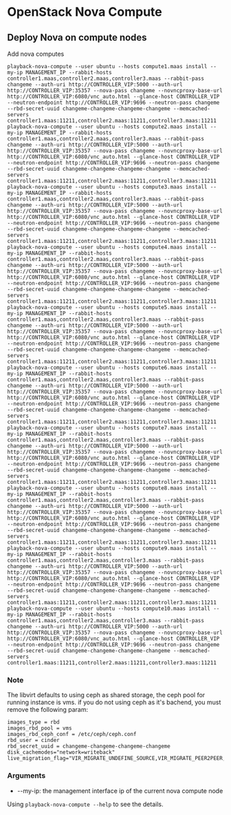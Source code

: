 # OpenStack Nova Compute

## Deploy Nova on compute nodes

Add nova computes

    playback-nova-compute --user ubuntu --hosts compute1.maas install --my-ip MANAGEMENT_IP --rabbit-hosts controller1.maas,controller2.maas,controller3.maas --rabbit-pass changeme --auth-uri http://CONTROLLER_VIP:5000 --auth-url http://CONTROLLER_VIP:35357 --nova-pass changeme --novncproxy-base-url http://CONTROLLER_VIP:6080/vnc_auto.html --glance-host CONTROLLER_VIP --neutron-endpoint http://CONTROLLER_VIP:9696 --neutron-pass changeme --rbd-secret-uuid changeme-changeme-changeme-changeme --memcached-servers controller1.maas:11211,controller2.maas:11211,controller3.maas:11211
    playback-nova-compute --user ubuntu --hosts compute2.maas install --my-ip MANAGEMENT_IP --rabbit-hosts controller1.maas,controller2.maas,controller3.maas --rabbit-pass changeme --auth-uri http://CONTROLLER_VIP:5000 --auth-url http://CONTROLLER_VIP:35357 --nova-pass changeme --novncproxy-base-url http://CONTROLLER_VIP:6080/vnc_auto.html --glance-host CONTROLLER_VIP --neutron-endpoint http://CONTROLLER_VIP:9696 --neutron-pass changeme --rbd-secret-uuid changeme-changeme-changeme-changeme --memcached-servers controller1.maas:11211,controller2.maas:11211,controller3.maas:11211
    playback-nova-compute --user ubuntu --hosts compute3.maas install --my-ip MANAGEMENT_IP --rabbit-hosts controller1.maas,controller2.maas,controller3.maas --rabbit-pass changeme --auth-uri http://CONTROLLER_VIP:5000 --auth-url http://CONTROLLER_VIP:35357 --nova-pass changeme --novncproxy-base-url http://CONTROLLER_VIP:6080/vnc_auto.html --glance-host CONTROLLER_VIP --neutron-endpoint http://CONTROLLER_VIP:9696 --neutron-pass changeme --rbd-secret-uuid changeme-changeme-changeme-changeme --memcached-servers controller1.maas:11211,controller2.maas:11211,controller3.maas:11211
    playback-nova-compute --user ubuntu --hosts compute4.maas install --my-ip MANAGEMENT_IP --rabbit-hosts controller1.maas,controller2.maas,controller3.maas --rabbit-pass changeme --auth-uri http://CONTROLLER_VIP:5000 --auth-url http://CONTROLLER_VIP:35357 --nova-pass changeme --novncproxy-base-url http://CONTROLLER_VIP:6080/vnc_auto.html --glance-host CONTROLLER_VIP --neutron-endpoint http://CONTROLLER_VIP:9696 --neutron-pass changeme --rbd-secret-uuid changeme-changeme-changeme-changeme --memcached-servers controller1.maas:11211,controller2.maas:11211,controller3.maas:11211
    playback-nova-compute --user ubuntu --hosts compute5.maas install --my-ip MANAGEMENT_IP --rabbit-hosts controller1.maas,controller2.maas,controller3.maas --rabbit-pass changeme --auth-uri http://CONTROLLER_VIP:5000 --auth-url http://CONTROLLER_VIP:35357 --nova-pass changeme --novncproxy-base-url http://CONTROLLER_VIP:6080/vnc_auto.html --glance-host CONTROLLER_VIP --neutron-endpoint http://CONTROLLER_VIP:9696 --neutron-pass changeme --rbd-secret-uuid changeme-changeme-changeme-changeme --memcached-servers controller1.maas:11211,controller2.maas:11211,controller3.maas:11211
    playback-nova-compute --user ubuntu --hosts compute6.maas install --my-ip MANAGEMENT_IP --rabbit-hosts controller1.maas,controller2.maas,controller3.maas --rabbit-pass changeme --auth-uri http://CONTROLLER_VIP:5000 --auth-url http://CONTROLLER_VIP:35357 --nova-pass changeme --novncproxy-base-url http://CONTROLLER_VIP:6080/vnc_auto.html --glance-host CONTROLLER_VIP --neutron-endpoint http://CONTROLLER_VIP:9696 --neutron-pass changeme --rbd-secret-uuid changeme-changeme-changeme-changeme --memcached-servers controller1.maas:11211,controller2.maas:11211,controller3.maas:11211
    playback-nova-compute --user ubuntu --hosts compute7.maas install --my-ip MANAGEMENT_IP --rabbit-hosts controller1.maas,controller2.maas,controller3.maas --rabbit-pass changeme --auth-uri http://CONTROLLER_VIP:5000 --auth-url http://CONTROLLER_VIP:35357 --nova-pass changeme --novncproxy-base-url http://CONTROLLER_VIP:6080/vnc_auto.html --glance-host CONTROLLER_VIP --neutron-endpoint http://CONTROLLER_VIP:9696 --neutron-pass changeme --rbd-secret-uuid changeme-changeme-changeme-changeme --memcached-servers controller1.maas:11211,controller2.maas:11211,controller3.maas:11211
    playback-nova-compute --user ubuntu --hosts compute8.maas install --my-ip MANAGEMENT_IP --rabbit-hosts controller1.maas,controller2.maas,controller3.maas --rabbit-pass changeme --auth-uri http://CONTROLLER_VIP:5000 --auth-url http://CONTROLLER_VIP:35357 --nova-pass changeme --novncproxy-base-url http://CONTROLLER_VIP:6080/vnc_auto.html --glance-host CONTROLLER_VIP --neutron-endpoint http://CONTROLLER_VIP:9696 --neutron-pass changeme --rbd-secret-uuid changeme-changeme-changeme-changeme --memcached-servers controller1.maas:11211,controller2.maas:11211,controller3.maas:11211
    playback-nova-compute --user ubuntu --hosts compute9.maas install --my-ip MANAGEMENT_IP --rabbit-hosts controller1.maas,controller2.maas,controller3.maas --rabbit-pass changeme --auth-uri http://CONTROLLER_VIP:5000 --auth-url http://CONTROLLER_VIP:35357 --nova-pass changeme --novncproxy-base-url http://CONTROLLER_VIP:6080/vnc_auto.html --glance-host CONTROLLER_VIP --neutron-endpoint http://CONTROLLER_VIP:9696 --neutron-pass changeme --rbd-secret-uuid changeme-changeme-changeme-changeme --memcached-servers controller1.maas:11211,controller2.maas:11211,controller3.maas:11211
    playback-nova-compute --user ubuntu --hosts compute10.maas install --my-ip MANAGEMENT_IP --rabbit-hosts controller1.maas,controller2.maas,controller3.maas --rabbit-pass changeme --auth-uri http://CONTROLLER_VIP:5000 --auth-url http://CONTROLLER_VIP:35357 --nova-pass changeme --novncproxy-base-url http://CONTROLLER_VIP:6080/vnc_auto.html --glance-host CONTROLLER_VIP --neutron-endpoint http://CONTROLLER_VIP:9696 --neutron-pass changeme --rbd-secret-uuid changeme-changeme-changeme-changeme --memcached-servers controller1.maas:11211,controller2.maas:11211,controller3.maas:11211

### Note

The libvirt defaults to using ceph as shared storage, the ceph pool for running instance is vms. if you do not using ceph as it's bachend, you must remove the following param:

    images_type = rbd
    images_rbd_pool = vms
    images_rbd_ceph_conf = /etc/ceph/ceph.conf
    rbd_user = cinder
    rbd_secret_uuid = changeme-changeme-changeme-changeme
    disk_cachemodes="network=writeback"
    live_migration_flag="VIR_MIGRATE_UNDEFINE_SOURCE,VIR_MIGRATE_PEER2PEER,VIR_MIGRATE_LIVE,VIR_MIGRATE_PERSIST_DEST,VIR_MIGRATE_TUNNELLED"

### Arguments

* --my-ip: the management interface ip of the current nova compute node

Using `playback-nova-compute --help` to see the details.
